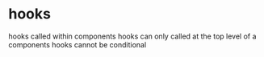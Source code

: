 # hooks
hooks called within components
hooks can only called at the top level of a components
hooks cannot be conditional
